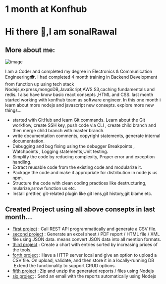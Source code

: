 # 1 month at Konfhub

# Hi there 👋,I am sonalRawal 
## More about me:
![image](https://user-images.githubusercontent.com/93571637/150641465-4ac49252-fd6d-4525-930e-b16c9f3ba4cd.png)   

I am a Coder and completed my degree in Electronics & Communication Engineering🎓. I had completed 4 month training in Backend Development from function up using tech stack Nodejs,express,mongoDB,JavaScript,AWS S3,caching fundamentals and redis. I also have know basic react consepts ,HTML and CSS. last month started working with konfhub team as software engineer. In this one month i learn about more nodejs and javascript new consepts. explore more new things...
- started with GitHub and learn Git commands. Learn about the Git workflow, create SSH key, push code via CLI , create child branch and then merge child branch with master branch.
-  write documentation comments, copyright statements, generate internal documentation. 
-  Debugging and bug fixing using the debugger Breakpoints , Watchpoints , Logging statements,Unit testing.
-  Simplify the code by reducing complexity, Proper error and exception handling.
-  Extract reusable code from the existing code and modularize it.
-  Package the code and make it appropriate for distribution in node js us npm.
-  Structure the code with clean coding practices like destructuring, mularize,arrow function us etc.
-  Install prettier, git-related plugin like git lens,git history,git blame etc.
## Created Project using all above consepts in last month... 
- [First project](https://github.com/sonalRawal/createCSV) : Call REST API programmatically and generate a CSV file.
- [second project](https://github.com/sonalRawal/dataFormatConverter) : Generate an excel sheet / PDF report / HTML file / XML file using JSON data. means convert JSON data into all mention formats.
- [third project](https://github.com/sonalRawal/createChartDataVisualization)  : Create a chart with entries sorted by increasing prices of the tools.
- [forth project](https://github.com/sonalRawal/CRUDapplicationWithMySQL)  : Have a HTTP server local and give an option to upload a CSV file. On upload, validate, and then store it in a locally-running DB .Extend the functionality to support CRUD options.
- [fifth project](https://github.com/sonalRawal/ZIP-UNZIP)  : Zip and unzip the generated reports / files using  Nodejs
- [six project](https://github.com/sonalRawal/sendMailAutomatic/tree/main)  : Send an email with the reports automatically using Nodejs
